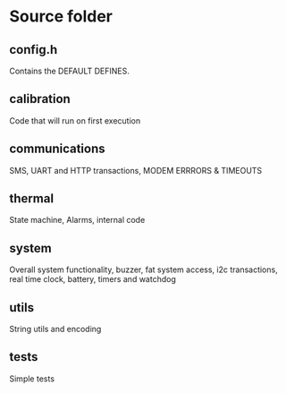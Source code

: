 # Source folder #

## config.h 
Contains the DEFAULT DEFINES.

## calibration 
Code that will run on first execution

## communications 
SMS, UART and HTTP transactions, MODEM ERRRORS & TIMEOUTS

## thermal 
State machine, Alarms, internal code

## system 
Overall system functionality, buzzer, fat system access, i2c transactions, real time clock, battery, timers and watchdog 

## utils 
String utils and encoding

## tests 
Simple tests

